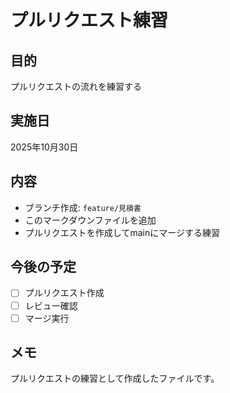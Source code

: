 # プルリクエスト練習

## 目的
プルリクエストの流れを練習する

## 実施日
2025年10月30日

## 内容
- ブランチ作成: `feature/見積書`
- このマークダウンファイルを追加
- プルリクエストを作成してmainにマージする練習

## 今後の予定
- [ ] プルリクエスト作成
- [ ] レビュー確認
- [ ] マージ実行

## メモ
プルリクエストの練習として作成したファイルです。

